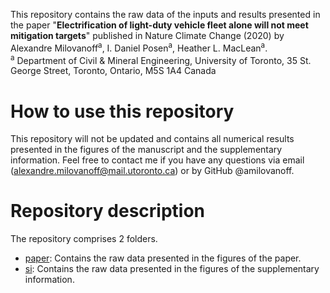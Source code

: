This repository contains the raw data of the inputs and results presented in the paper "**Electrification of light-duty vehicle fleet alone will not meet mitigation targets**" published in Nature Climate Change (2020) by Alexandre Milovanoff<sup>a</sup>, I. Daniel Posen<sup>a</sup>, Heather L. MacLean<sup>a</sup>.  
<sup>a</sup> Department of Civil & Mineral Engineering, University of Toronto, 35 St. George Street, Toronto, Ontario, M5S 1A4 Canada  

# How to use this repository
This repository will not be updated and contains all numerical results presented in the figures of the manuscript and the supplementary information. Feel free to contact me if you have any questions via email (alexandre.milovanoff@mail.utoronto.ca) or by GitHub @amilovanoff.

# Repository description
The repository comprises 2 folders.
* [paper](https://github.com/amilovanoff/nature_climate_change_milovanoff_et_al_2020/tree/master/paper): Contains the raw data presented in the figures of the paper.
* [si](https://github.com/amilovanoff/nature_climate_change_milovanoff_et_al_2020/tree/master/si): Contains the raw data presented in the figures of the supplementary information.
